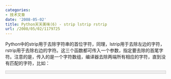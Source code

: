 ```yaml
---
categories:
- 技术文章
date: '2008-05-02'
title: Python天天美味(6) - strip lstrip rstrip
url: /2008/05/02/1179725
---
```



Python中的strip用于去除字符串的首位字符，同理，lstrip用于去除左边的字符，rstrip用于去除右边的字符。这三个函数都可传入一个参数，指定要去除的首尾字符。注意的是，传入的是一个字符数组，编译器去除两端所有相应的字符，直到没有匹配的字符，比如：

<div style="border: 1px solid #cccccc; padding: 4px 5px 4px 4px; background-color: #eeeeee; font-size: 13px; width: 98%;"><!--

Code highlighting produced by Actipro CodeHighlighter (freeware)

http://www.CodeHighlighter.com/

-->![](http://www.cnblogs.com/Images/OutliningIndicators/None.gif)<span style="color: #000000;">theString&nbsp;</span><span style="color: #000000;">=</span><span style="color: #000000;">&nbsp;</span><span style="color: #800000;">'</span><span style="color: #800000;">saaaay&nbsp;yes&nbsp;no&nbsp;yaaaass</span><span style="color: #800000;">'</span><span style="color: #000000;">

![](http://www.cnblogs.com/Images/OutliningIndicators/None.gif)</span><span style="color: #0000ff;">print</span><span style="color: #000000;">&nbsp;theString.strip(</span><span style="color: #800000;">'</span><span style="color: #800000;">say</span><span style="color: #800000;">'</span><span style="color: #000000;">)</span></div>

theString<span style="color: red;">依次被去除首尾在['s'，'a'，'y']数组内的字符，直到字符在不数组内。</span>所以，输出的结果为：

**yes no**

比较简单吧，lstrip和rstrip原理是一样的。注意：当没有传入参数时，是默认去除首尾空格的。

<div style="border: 1px solid #cccccc; padding: 4px 5px 4px 4px; background-color: #eeeeee; font-size: 13px; width: 98%;"><!--

Code highlighting produced by Actipro CodeHighlighter (freeware)

http://www.CodeHighlighter.com/

-->![](http://www.cnblogs.com/Images/OutliningIndicators/None.gif)<span style="color: #000000;">theString&nbsp;</span><span style="color: #000000;">=</span><span style="color: #000000;">&nbsp;</span><span style="color: #800000;">'</span><span style="color: #800000;">saaaay&nbsp;yes&nbsp;no&nbsp;yaaaass</span><span style="color: #800000;">'</span><span style="color: #000000;">

![](http://www.cnblogs.com/Images/OutliningIndicators/None.gif)</span><span style="color: #0000ff;">print</span><span style="color: #000000;">&nbsp;theString.strip(</span><span style="color: #800000;">'</span><span style="color: #800000;">say</span><span style="color: #800000;">'</span><span style="color: #000000;">)

![](http://www.cnblogs.com/Images/OutliningIndicators/None.gif)</span><span style="color: #0000ff;">print</span><span style="color: #000000;">&nbsp;theString.strip(</span><span style="color: #800000;">'</span><span style="color: #800000;">say&nbsp;</span><span style="color: #800000;">'</span><span style="color: #000000;">)&nbsp;</span><span style="color: #008000;">#</span><span style="color: #008000;">say后面有空格</span><span style="color: #008000;">

![](http://www.cnblogs.com/Images/OutliningIndicators/None.gif)</span><span style="color: #0000ff;">print</span><span style="color: #000000;">&nbsp;theString.lstrip(</span><span style="color: #800000;">'</span><span style="color: #800000;">say</span><span style="color: #800000;">'</span><span style="color: #000000;">)

![](http://www.cnblogs.com/Images/OutliningIndicators/None.gif)</span><span style="color: #0000ff;">print</span><span style="color: #000000;">&nbsp;theString.rstrip(</span><span style="color: #800000;">'</span><span style="color: #800000;">say</span><span style="color: #800000;">'</span><span style="color: #000000;">)</span></div>

运行结果：

<div style="border: 1px solid #cccccc; padding: 4px 5px 4px 4px; background-color: #eeeeee; font-size: 13px; width: 98%;"><!--

Code highlighting produced by Actipro CodeHighlighter (freeware)

http://www.CodeHighlighter.com/

-->![](http://www.cnblogs.com/Images/OutliningIndicators/None.gif)<span style="color: #000000;">&nbsp;yes&nbsp;no&nbsp;

![](http://www.cnblogs.com/Images/OutliningIndicators/None.gif)es&nbsp;no

![](http://www.cnblogs.com/Images/OutliningIndicators/None.gif)&nbsp;yes&nbsp;no&nbsp;yaaaass

![](http://www.cnblogs.com/Images/OutliningIndicators/None.gif)saaaay&nbsp;yes&nbsp;no</span></div>

#### [
Python  天天美味系列（总）](http://www.cnblogs.com/coderzh/archive/2008/07/08/pythoncookbook.html)  
[Python    天天美味(4) - isinstance判断对象类型](http://www.cnblogs.com/coderzh/archive/2008/05/02/1179609.html)&nbsp;   
  
[Python    天天美味(5) - ljust rjust center](http://www.cnblogs.com/coderzh/archive/2008/05/02/1179709.html) &nbsp;
  
[Python    天天美味(6) - strip lstrip rstrip](http://www.cnblogs.com/coderzh/archive/2008/05/02/1179725.html) &nbsp;
  
[Python    天天美味(7) - 连接字符串(join %)](http://www.cnblogs.com/coderzh/archive/2008/05/03/1180563.html) &nbsp;
  
[Python    天天美味(8) - 字符串中的字符倒转](http://www.cnblogs.com/coderzh/archive/2008/05/03/1180584.html) 
..